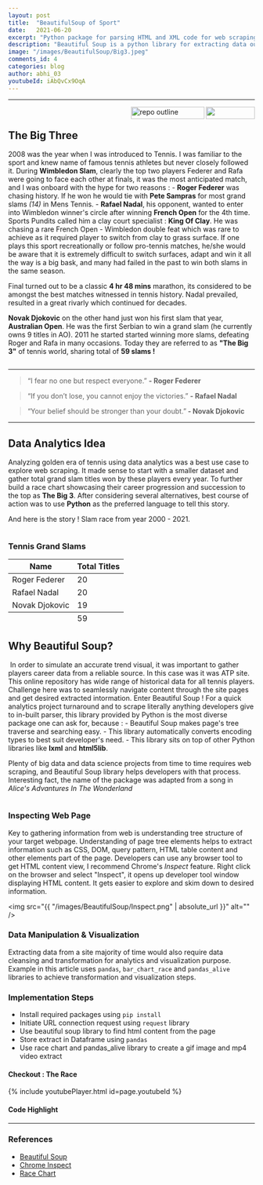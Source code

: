 ```yaml
---
layout: post
title:  "BeautifulSoup of Sport"
date:   2021-06-20
excerpt: "Python package for parsing HTML and XML code for web scraping"
description: "Beautiful Soup is a python library for extracting data out of HTML and XML files. There are other similar libraries such as Selenium and Scrapy"
image: "/images/BeautifulSoup/Big3.jpeg"
comments_id: 4
categories: blog
author: abhi_03
youtubeId: iAbQvCx9OqA
---
```

<hr/>
<img align="right"  src="https://hits.seeyoufarm.com/api/count/incr/badge.svg?url=https%3A%2F%2Fabhi2020-ds.github.io%2Fblog%2Fwebscrp%2F&count_bg=%2379C83D&title_bg=%23555555&icon=&icon_color=%23E7E7E7&title=hits&edge_flat=false" width="100" height="25" />
<img align="right" src="https://img.shields.io/badge/Code%20Highlight-Python-green.svg?style=for-the-badge" alt="repo outline" width="150" height="25" />
<br>
<h2>The Big Three</h2>
2008 was the year when I was introduced to Tennis. I was familiar to the sport and knew name of famous tennis athletes but never closely followed it. During <b>Wimbledon Slam</b>, clearly the top two players Federer and Rafa were going to face each other at finals, it was the most anticipated match, and I was onboard with the hype for two reasons : 
 - <b>Roger Federer</b> was chasing history. If he won he would  tie with <b>Pete Sampras</b> for most grand slams <i>(14)</i> in Mens Tennis.
 - <b>Rafael Nadal</b>, his opponent, wanted to enter into Wimbledon winner's circle after winning <b>French Open</b> for the 4th time. Sports Pundits called him a clay court specialist : <b>King Of Clay</b>. He was chasing a rare French Open - Wimbledon double feat which was rare to achieve as it required player to switch from clay to grass surface. If one plays this sport recreationally or follow pro-tennis matches, he/she would be aware that it is extremely difficult to switch surfaces, adapt and win it all the way is a big bask, and many had failed in the past to win both slams in the same season.  
 
 Final turned out to be a classic <b>4 hr 48 mins</b> marathon, its considered to be amongst the best matches witnessed in tennis history. Nadal prevailed, resulted in a great rivarly which continued for decades.

<b>Novak Djokovic</b> on the other hand just won his first slam that year, <b>Australian Open</b>. He was the first Serbian to win a grand slam (he currently owns 9 titles in AO). 2011 he started started winning more slams, defeating Roger and Rafa in many occasions. Today they are referred to as <b>"The Big 3"</b> of tennis world, sharing total of <b>59 slams !</b>  

<div><span class="image fit"><img src="{{ "/images/BeautifulSoup/Big3.jpeg" | absolute_url }}" alt="" /></span></div>

<hr />  
<blockquote>“I fear no one but respect everyone.” <b> - Roger Federer</b> </blockquote>
<blockquote>“If you don’t lose, you cannot enjoy the victories.” <b> - Rafael Nadal</b> </blockquote>
<blockquote>“Your belief should be stronger than your doubt.”<b> - Novak Djokovic</b> </blockquote>
<hr />

<h2>Data Analytics Idea</h2>
Analyzing golden era of tennis using data analytics was a best use case to explore web scraping. It made sense to start with a smaller dataset and gather total grand slam titles won by these players every year. To further build a race chart showcasing their career progression and succession to the top as <b>The Big 3</b>. After considering several alternatives, best course of action was to use <b>Python</b> as the preferred language to tell this story.

And here is the story ! Slam race from year 2000 - 2021.

<div><span class="image fit"><img src="{{ "/images/BeautifulSoup/slamrace.gif" | absolute_url }}" alt="" /></span></div>

<h3>Tennis Grand Slams</h3>
<div class="table-wrapper">
    <table>
        <thead>
            <tr>
                <th>Name</th>
                <th>Total Titles</th>
            </tr>
        </thead>
        <tbody>
            <tr>
                <td>Roger Federer</td>
                <td>20</td>
            </tr>
            <tr>
                <td>Rafael Nadal</td>
                <td>20</td>
            </tr>
            <tr>
                <td>Novak Djokovic</td>
                <td>19</td>
            </tr>
        </tbody>
        <tfoot>
            <tr>
                <td colspan="1"></td>
                <td>59</td>
            </tr>
        </tfoot>
    </table>
</div>

<h2>Why Beautiful Soup?</h2>
<span class="image right"><img src="{{ "/images/BeautifulSoup/BSlogo.jpeg" | absolute_url }}" alt="" /></span> 
In order to simulate an accurate trend visual, it was important to gather players career data from a reliable source. In this case was it was ATP site. This online repository has wide range of historical data for all tennis players. Challenge here was to seamlessly navigate content through the site pages and get desired extracted intormation. Enter Beautiful Soup ! For a quick analytics project turnaround and to scrape literally anything developers give to in-built parser, this library provided by Python is the most diverse package one can ask for, because :
- Beautiful Soup makes page's tree traverse and searching easy.
- This library automatically converts encoding types to best suit developer's need.
- This library sits on top of other Python libraries like <b>lxml</b> and <b>html5lib</b>.

Plenty of big data and data science projects from time to time requires web scraping, and Beautiful Soup library helps developers with that process. Interesting fact, the name of the package was adapted from a song in <i>Alice's Advantures In The Wonderland</i>

<div class="4u"><span class="image fit"><img src="{{ "/images/BeautifulSoup/bsoupref.jpg" | absolute_url }}" alt="" /></span></div>


<h3>Inspecting Web Page </h3> 

Key to gathering information from web is understanding tree structure of your target webpage. Understanding of page tree elements helps to extract information such as CSS, DOM, query pattern, HTML table content and other elements part of the page. Developers can use any browser tool to get HTML content view, I recommend Chrome's <i>Inspect</i> feature. Right click on the browser and select "Inspect", it opens up developer tool window displaying HTML content. It gets easier to explore and skim down to desired information.

<span class="image fit"><img src="{{ "/images/BeautifulSoup/Inspect.png" | absolute_url }}" alt="" /></span>

<h3>Data Manipulation & Visualization </h3>
Extracting data from a site majority of time would also require data cleansing and transformation for analytics and visualization purpose.  Example in this article uses <code>pandas</code>, <code>bar_chart_race</code> and <code>pandas_alive</code> libraries to achieve transformation and visualization steps.

<h3>Implementation Steps</h3>
<ul>
    <li>Install required packages using <code>pip install</code></li>
    <li>Initiate URL connection request using <code>request</code> library</li>
    <li>Use beautiful soup library to find html content from the page</li>
    <li>Store extract in Dataframe using <code>pandas</code></li>
    <li>Use race chart and pandas_alive library to create a gif image and mp4 video extract </li>
</ul>

<h4>Checkout : The Race </h4>
{% include youtubePlayer.html id=page.youtubeId %}

<h4>Code Highlight</h4>
<script src="https://gist.github.com/abhi2020-ds/6c86e36af0ab054d4480cb7d6a973f49.js"></script>

<hr /> 
<div class="row">
    <div class="6u 12u$(small)">
        <h3>References</h3>
        <ul>
            <li><a href="https://www.crummy.com/software/BeautifulSoup/bs4/doc/" target="_blank">Beautiful Soup</a></li>
            <li><a href="https://developer.chrome.com/docs/devtools/open/" target="_blank">Chrome Inspect</a></li>
            <li><a href="https://pypi.org/project/bar-chart-race/" target="_blank">Race Chart</a></li>
        </ul>
    </div>
    </div>
    
